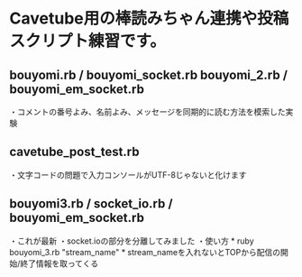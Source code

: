 Cavetube用の棒読みちゃん連携や投稿スクリプト練習です。
==================================================
bouyomi.rb / bouyomi_socket.rb
bouyomi_2.rb / bouyomi_em_socket.rb
--------------------------------------------------
・コメントの番号よみ、名前よみ、メッセージを同期的に読む方法を模索した実験

cavetube_post_test.rb
--------------------------------------------------
・文字コードの問題で入力コンソールがUTF-8じゃないと化けます

bouyomi3.rb / socket_io.rb / bouyomi_em_socket.rb
--------------------------------------------------
・これが最新
・socket.ioの部分を分離してみました
・使い方
	* ruby bouyomi_3.rb "stream_name"
	* stream_nameを入れないとTOPから配信の開始/終了情報を取ってくる
